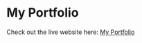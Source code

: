 # My Portfolio
Check out the live website here: [My Portfolio](https://famy1.github.io/My-Portfolio/)
